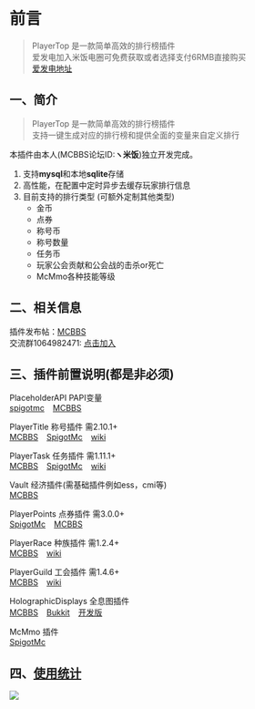 # 前言
> PlayerTop 是一款简单高效的排行榜插件  
> 爱发电加入米饭电圈可免费获取或者选择支付6RMB直接购买  
> [爱发电地址](https://afdian.net/@PlayerTitle)


## 一、简介
> PlayerTop 是一款简单高效的排行榜插件  
> 支持一键生成对应的排行榜和提供全面的变量来自定义排行

本插件由本人(MCBBS论坛ID:**ヽ米饭**)独立开发完成。

1. 支持**mysql**和本地**sqlite**存储
2. 高性能，在配置中定时异步去缓存玩家排行信息
3. 目前支持的排行类型 (可额外定制其他类型)
   * 金币
   * 点券
   * 称号币
   * 称号数量
   * 任务币
   * 玩家公会贡献和公会战的击杀or死亡
   * McMmo各种技能等级

## 二、相关信息

插件发布帖：[MCBBS](https://www.mcbbs.net/thread-1351130-1-1.html)  
交流群1064982471: [点击加入](https://jq.qq.com/?_wv=1027&k=5sxTf8u)

## 三、插件前置说明(都是非必须)

PlaceholderAPI PAPI变量  
[spigotmc](https://www.spigotmc.org/resources/placeholderapi.6245/) &ensp;
[MCBBS](https://www.mcbbs.net/thread-1216863-1-1.html)

PlayerTitle 称号插件 需2.10.1+  
[MCBBS](https://www.mcbbs.net/thread-1004671-1-1.html) &ensp;
[SpigotMc](https://www.spigotmc.org/resources/78048) &ensp;
[wiki](PlayerTitle3/zh_CN/)

PlayerTask 任务插件 需1.11.1+  
[MCBBS](https://www.mcbbs.net/thread-1084534-1-1.html) &ensp;
[SpigotMc](https://www.spigotmc.org/resources/96554) &ensp;
[wiki](PlayerTask/zh_CN/)

Vault 经济插件(需基础插件例如ess，cmi等)  
[MCBBS](https://www.mcbbs.net/thread-1229697-1-1.html)

PlayerPoints 点券插件 需3.0.0+    
[SpigotMc](https://www.spigotmc.org/resources/playerpoints.80745/) &ensp;
[MCBBS](https://www.mcbbs.net/thread-1296992-1-1.html)

PlayerRace 种族插件 需1.2.4+    
[MCBBS](https://www.mcbbs.net/thread-1149860-1-1.html) &ensp;
[wiki](PlayerRace/zh_CN/)

PlayerGuild 工会插件 需1.4.6+    
[MCBBS](https://www.mcbbs.net/thread-1297813-1-1.html) &ensp;
[wiki](PlayerGuild/zh_CN/)

HolographicDisplays 全息图插件  
[MCBBS](https://www.mcbbs.net/thread-377628-1-1.html) &ensp;
[Bukkit](https://dev.bukkit.org/projects/holographic-displays)  &ensp;
[开发版](https://ci.codemc.io/job/filoghost/job/HolographicDisplays/)

McMmo 插件    
[SpigotMc](https://www.spigotmc.org/resources/official-mcmmo-original-author-returns.64348/)

## 四、[使用统计](https://bstats.org/plugin/bukkit/PlayerTop/15377)

![](https://bstats.org/signatures/bukkit/PlayerTop.svg)

